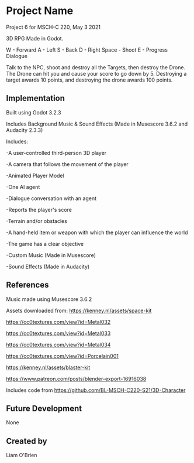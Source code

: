 # Project Name
Project 6 for MSCH-C 220, May 3 2021

3D RPG Made in Godot.

W - Forward
A - Left
S - Back
D - Right
Space - Shoot
E - Progress Dialogue

Talk to the NPC, shoot and destroy all the Targets, then destroy the Drone. The Drone can hit you and cause your score to go down by 5. Destroying a target awards 10 points, and destroying the drone awards 100 points. 

## Implementation
Built using Godot 3.2.3

Includes Background Music & Sound Effects
(Made in Musescore 3.6.2 and Audacity 2.3.3)

Includes:

-A user-controlled third-person 3D player

-A camera that follows the movement of the player

-Animated Player Model

-One AI agent

-Dialogue conversation with an agent

-Reports the player's score

-Terrain and/or obstacles

-A hand-held item or weapon  with which the player can influence the world

-The game has a clear objective

-Custom Music (Made in Musescore)

-Sound Effects (Made in Audacity)

## References

Music made using Musescore 3.6.2

Assets downloaded from:
https://kenney.nl/assets/space-kit

https://cc0textures.com/view?id=Metal032

https://cc0textures.com/view?id=Metal033

https://cc0textures.com/view?id=Metal034

https://cc0textures.com/view?id=Porcelain001

https://kenney.nl/assets/blaster-kit

https://www.patreon.com/posts/blender-export-16916038


Includes code from https://github.com/BL-MSCH-C220-S21/3D-Character

## Future Development
None

## Created by
Liam O'Brien
